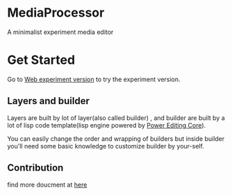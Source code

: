 # MediaProcessor
A minimalist experiment media editor

# Get Started

Go to [Web experiment version](https://ljcucc.github.io/MediaProcessor/public/) to try the experiment version.

## Layers and builder
Layers are built by lot of layer(also called builder) , and builder are built by a lot of lisp code template(lisp engine powered by [Power Editing Core](https://github.com/ljcucc/power-editing-core)).

You can easily change the order and wrapping of builders but inside builder you'll need some basic knowledge to customize builder by your-self.

## Contribution
find more doucment at [here](./docs/dev/README.md)
